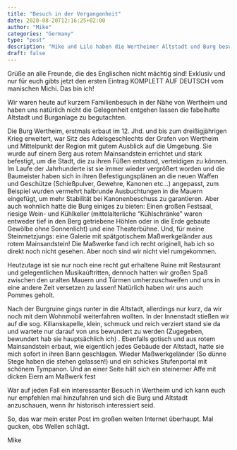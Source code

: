 ```yaml
---
title: "Besuch in der Vergangenheit"
date: 2020-08-20T12:16:25+02:00
author: "Mike"
categories: "Germany"
type: "post"
description: "Mike und Lilo haben die Wertheimer Altstadt und Burg besucht und dabei viel Wissenswertes dazugelernt."
draft: false
---
```






Grüße an alle Freunde, die des Englischen nicht mächtig sind! Exklusiv und nur für euch gibts jetzt den ersten Eintrag KOMPLETT AUF DEUTSCH vom manischen Michi.
Das bin ich!

Wir waren heute auf kurzem Familienbesuch in der Nähe von Wertheim und haben uns natürlich nicht die Gelegenheit entgehen lassen die fabelhafte Altstadt und Burganlage zu begutachten. 

Die Burg Wertheim, erstmals erbaut im 12. Jhd. und bis zum dreißigjährigen Krieg erweitert, war Sitz des Adelsgeschlechts der Grafen von Wertheim und Mittelpunkt der Region mit gutem Ausblick auf die Umgebung. Sie wurde auf einem Berg aus rotem Mainsandstein errichtet und stark befestigt, um die Stadt, die zu ihren Füßen entstand, verteidigen zu können. Im Laufe der Jahrhunderte ist sie immer wieder vergrößert worden und die Baumeister haben sich in ihren Befestigungsplänen an die neuen Waffen und Geschütze (Schießpulver, Gewehre, Kanonen etc…) angepasst, zum Beispiel wurden vermehrt halbrunde Ausbuchtungen in die Mauern eingefügt, um mehr Stabilität bei Kanonenbeschuss zu garantieren. Aber auch wohnlich hatte die Burg einiges zu bieten: Einen großen Festsaal, riesige Wein- und Kühlkeller (mittelalterliche “Kühlschränke” waren entweder tief in den Berg getriebene Höhlen oder in die Erde gebaute Gewölbe ohne Sonnenlicht) und eine Theaterbühne. Und, für meine Steinmetzjungs: eine Galerie mit spätgotischem Maßwerkgeländer aus rotem Mainsandstein! Die Maßwerke fand ich recht originell, hab ich so direkt noch nicht gesehen. Aber noch sind wir nicht viel rumgekommen.

Heutzutage ist sie nur noch eine recht gut erhaltene Ruine mit Restaurant und gelegentlichen Musikaúftritten, dennoch hatten wir großen Spaß zwischen den uralten Mauern und Türmen umherzuschweifen und uns in eine andere Zeit versetzen zu lassen!
Natürlich haben wir uns auch Pommes geholt.

Nach der Burgruine gings runter in die Altstadt, allerdings nur kurz, da wir noch mit dem Wohnmobil weiterfahren wollten. In der Innenstadt stießen wir auf die sog. Kilianskapelle, klein, schmuck und reich verziert stand sie da und wartete nur darauf von uns bewundert zu werden (Zugegeben, bewundert hab sie hauptsächlich ich) . Ebenfalls gotisch und aus rotem Mainsandstein erbaut, wie eigentlich jedes Gebäude der Altstadt, hatte sie mich sofort in ihren Bann geschlagen. Wieder Maßwerkgeländer (So dünne Stege haben die stehen gelassen!) und ein schickes Stufenportal mit schönem Tympanon. Und an einer Seite hält sich ein steinerner Affe mit dicken Eiern am Maßwerk fest 

War auf jeden Fall ein interessanter Besuch in Wertheim und ich kann euch nur empfehlen mal hinzufahren und sich die Burg und Altstadt anzuschauen, wenn ihr historisch interessiert seid. 

So, das war mein erster Post im großen weiten Internet überhaupt. Mal gucken, obs Wellen schlägt.

Mike

